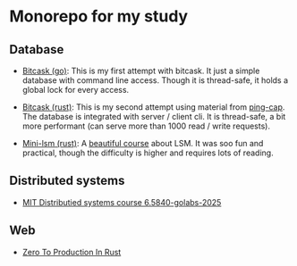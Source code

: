# Monorepo for my study

## Database

- [Bitcask (go)](./bitcask/README.md): This is my first attempt with bitcask.
  It just a simple database with command line access.
  Though it is thread-safe, it holds a global lock for every access.

- [Bitcask (rust)](./pingcap-bitcask/rust/kvs/README.md):
  This is my second attempt using material from [ping-cap](https://github.com/pingcap/talent-plan/blob/master/courses/rust).
  The database is integrated with server / client cli.
  It is thread-safe, a bit more performant
  (can serve more than 1000 read / write requests).

- [Mini-lsm (rust)](https://github.com/dqkqd/mini-lsm/tree/study):
  A [beautiful course](https://skyzh.github.io/mini-lsm/) about LSM.
  It was soo fun and practical,
  though the difficulty is higher and requires lots of reading.

## Distributed systems

- [MIT Distributied systems course 6.5840-golabs-2025](https://github.com/dqkqd/6.5840-golabs-2025/)

## Web

- [Zero To Production In Rust](https://github.com/dqkqd/zero2prod)
